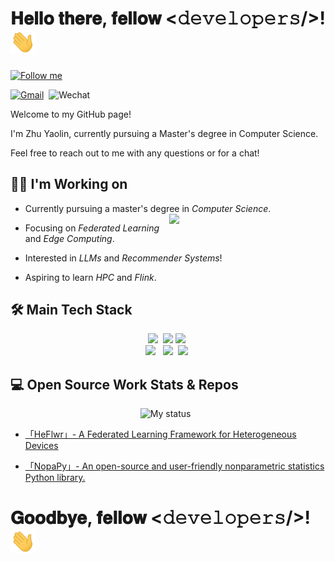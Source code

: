 # 𝐇𝐞𝐥𝐥𝐨 𝐭𝐡𝐞𝐫𝐞, 𝐟𝐞𝐥𝐥𝐨𝐰 <𝚍𝚎𝚟𝚎𝚕𝚘𝚙𝚎𝚛𝚜/>! <img src="https://github.com/QVQZZZ/QVQZZZ/blob/main/pictures/Hi.gif" width="40px"> 

[<img src="https://img.shields.io/github/followers/QVQZZZ?label=follow&style=social" height="22" title="Follow me" />](https://github.com/QVQZZZ) 


[![Gmail](https://img.shields.io/badge/-Gmail-c14438?style=flat&logo=Gmail&logoColor=white)](mailto:zhuyaolinluck@gmail.com) 
![Wechat](https://img.shields.io/static/v1?label=Wechat&message=zyluckyah&color=7BB32E&logo=wechat) 


Welcome to my GitHub page!

I'm Zhu Yaolin, currently pursuing a Master's degree in Computer Science.

Feel free to reach out to me with any questions or for a chat! 

## 👩‍💻 I'm Working on
- Currently pursuing a master's degree in *Computer Science*.  
<img align= "right" width= "250" src= "https://pa1.narvii.com/6580/8098c6e9207376889eeb0532d9f5a0723c4d73f5_hq.gif"/>       
- Focusing on *Federated Learning* and *Edge Computing*.   

- Interested in *LLMs* and *Recommender Systems*!  

- Aspiring to learn *HPC* and *Flink*. 

## 🛠 Main Tech Stack
<p align="center">
<code><img width="15%" src="https://www.vectorlogo.zone/logos/python/python-ar21.svg"></code> 
<code><img width="15%" src="https://www.vectorlogo.zone/logos/java/java-ar21.svg"></code>
<code><img width="15%" src="https://www.vectorlogo.zone/logos/scala-lang/scala-lang-ar21.svg"></code> 
<br/>
<code><img width="14%" src="https://www.vectorlogo.zone/logos/apache_spark/apache_spark-ar21.svg"></code>  
<code><img width="15%" src="https://www.vectorlogo.zone/logos/apache_hadoop/apache_hadoop-ar21.svg"></code> 
<code><img width="15%" src="https://www.vectorlogo.zone/logos/pytorch/pytorch-ar21.svg"></code> 
</p>

## 💻 Open Source Work Stats & Repos
<p align="center">
<img title="My status" heigth="320" width="420" src="https://github-readme-stats.vercel.app/api?username=QVQZZZ&hide=prs&count_private=true&icon_color=006633&title_color=0066CC&bg_color=FFFFFF&show_icons=true&theme=light"/>  
</p>

- [「HeFlwr」- A Federated Learning Framework for Heterogeneous Devices](https://github.com/QVQZZZ/HeFlwr)  

- [「NopaPy」- An open-source and user-friendly nonparametric statistics Python library.](https://github.com/QVQZZZ/NopaPy)

# 𝐆𝐨𝐨𝐝𝐛𝐲𝐞, 𝐟𝐞𝐥𝐥𝐨𝐰 <𝚍𝚎𝚟𝚎𝚕𝚘𝚙𝚎𝚛𝚜/>! <img src="https://github.com/QVQZZZ/QVQZZZ/blob/main/pictures/Hi.gif" width="40px">
